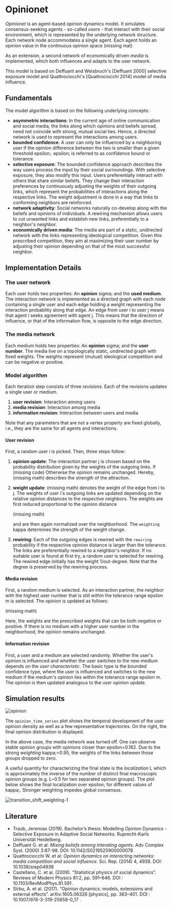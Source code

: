 # Opinionet

*Opinionet* is an agent-based opinion dynamics model. It simulates consensus-seeking agents - so-called *users* - that interact with their social environment, which is represented by the underlying network structure. Each network node accommodates a single agent. Each agent holds an opinion value in the continuous opinion space (missing mat)

As an extension, a second network of economically driven *media* is implemented, which both influences and adapts to the user network.

This model is based on Deffuant and Weisbruch's [Deffuant 2000] selective exposure model and Quattrociocchi's [Quattrociocchi 2014] model of media influence.

## Fundamentals

The model algorithm is based on the following underlying concepts:

* **asymmetric interactions**: In the current age of online communication and social media, the links along which opinions and beliefs spread, need not coincide with strong, mutual social ties. Hence, a directed network is used to represent the interactions among users.
* **bounded confidence**: A user can only be influenced by a neighboring user if the opinion difference between the two is smaller than a given threshold epsilon;. epsilon; is referred to as confidence bound or tolerance.
* **selective exposure**: The bounded confidence approach describes the way users process the input by their social surroundings. With selective exposure, they also modify this input. Users preferentially interact with others that share similar beliefs. They change their interaction preferences by continuously adjusting the weights of their outgoing links, which represent the probabilities of interactions along the respective links. The weight adjustment is done in a way that links to conforming neighbors are reinforced.
* **network adaptivity**: Social networks naturally co-develop along with the beliefs and opinions of individuals. A rewiring mechanism allows users to cut unwanted links and establish new links, preferentially to a neighbor's neighbor.
* **economically driven media**: The media are part of a static, undirected network with the links representing ideological competition. Given this prescribed competition, they aim at maximizing their user number by adjusting their opinion depending on that of the most successful neighbor.

## Implementation Details

### The user network

Each user holds two properties: An **opinion** sigma; and the **used medium**. The interaction network is implemented as a directed graph with each node containing a single user and each edge holding a weight representing the interaction probability along that edge. An edge from user i to user j means that agent i seeks agreement with agent j. This means that the direction of influence, or that of the information flow, is opposite to the edge direction.

### The media network

Each medium holds two properties: An **opinion** sigma; and the **user number**. The media live on a topologically static, undirected graph with fixed weights. The weights represent (mutual) ideological competition and can be negative or positive.

### Model algorithm

Each iteration step consists of three *revisions*. Each of the revisions updates a single user or medium.

1. **user revision**: Interaction among users
2. **media revision**: Interaction among media
3. **information revision**: Interaction between users and media

Note that any parameters that are not a vertex property are fixed globally, i.e., they are the same for all agents and interactions.

#### User revision

First, a random user i is picked. Then, three steps follow:

1. **opinion update**:
    The interaction partner j is chosen based on the probability distribution given by the weights of the outgoing links. If (missing code)
    Otherwise the opinion remains unchanged. Hereby, (missing math) describes the strength of the attraction.

2. **weight update**:
    (missing math) denotes the weight of the edge from i to j. The weights of user i's outgoing links are updated depending on the relative opinion distances to the respective neighbors. The weights are first reduced proportional to the opinion distance

    (missing math)

    and are then again normalized over the neighborhood. The `weighting` kappa determines the strength of the weight change.

3. **rewiring**: 
    Each of the outgoing edges is rewired with the `rewiring` probability if the respective opinion distance is larger than the tolerance. The links are preferentially rewired to a neighbor's neighbor. If no suitable user is found at first try, a random user is selected for rewiring. The rewired edge initially has the weight 1/out-degree. Note that the degree is preserved by the rewiring process.

#### Media revision

First, a random medium is selected. As an interaction partner, the neighbor with the highest user number that is still within the tolerance range epsilon m is selected. The opinion is updated as follows:

(missing math)

Here, the weights are the prescribed weights that can be both negative or positive. If there is no medium with a higher user number in the neighborhood, the opinion remains unchanged.

#### Information revision

First, a user and a medium are selected randomly. Whether the user's opinion is influenced and whether the user switches to the new medium depends on the *user characteristic*. The basic type is the bounded confidence type, where the user is influenced and switches to the new medium if the medium's opinion lies within the tolerance range epsilon m. The opinion is then updated analogous to the user opinion update.

## Simulation results

![opinion](https://ts-gitlab.iup.uni-heidelberg.de/uploads/-/system/personal_snippet/32/32fcd004beccf656a749e4e258eb933e/opinion.png)

The `opinion_time_series` plot shows the temporal development of the user opinion density as well as a few representative trajectories. On the right, the final opinion distribution is displayed.

In the above case, the media network was turned off. One can observe stable opinion groups with opinions closer than epsilon=0.162. Due to the strong *weighting* kappa;=0.95, the weights of the links between those groups dropped to zero.

A useful quantity for characterizing the final state is the *localization* L which is approximately the inverse of the number of distinct final macroscopic opinion groups (e.g. L~0.5 for two separated opinion groups). The plot below shows the final localization over epsilon; for different values of kappa;. Stronger weighting impedes global consensus.

![transition_shift_weighting-1](https://ts-gitlab.iup.uni-heidelberg.de/uploads/-/system/user/102/4cbad5459176bd592b6cd317ce174d0f/transition_shift_weighting-1.png)

## Literature

- Traub, Jeremias (2019). Bachelor’s thesis: Modelling Opinion Dynamics - Selective Exposure in Adaptive Social Networks. Ruprecht-Karls Universität Heidelberg.
- Deffuant G. et al: _Mixing beliefs among interating agents._ Adv Complex Syst. (2000) 3:87-98. DOI: 10.1142/S0219525900000078
- Quattrociocchi W. et al: _Opinion dynamics on interacting networks: media competition and social influence._ Sci. Rep. (2014) 4, 4938. DOI: 10.1038/srep04938
- Castellano, C. et al. (2009). “Statistical physics of social dynamics”. Reviews of Modern Physics 81:2, pp. 591–646. DOI : 10.1103/RevModPhys.81.591 .
- Sîrbu, A. et al. (2017). “Opinion dynamics: models, extensions and external effects”.
arXiv:1605.06326 [physics], pp. 363–401. DOI : 10.1007/978-3-319-25658-0_17 .
